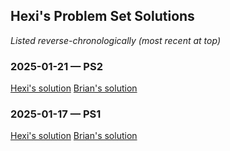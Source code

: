## Hexi's Problem Set Solutions

*Listed reverse-chronologically (most recent at top)*

### 2025-01-21 &mdash; PS2

[Hexi's solution](./Hexi-PS02.nb.pdf)
[Brian's solution](../brian54321/Brian-PS02.nb.pdf)

### 2025-01-17 &mdash; PS1

[Hexi's solution](./Hexi-PS01.nb.pdf)
[Brian's solution](../brian54321/Brian-PS01.nb.pdf)
